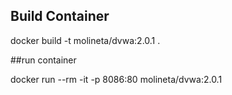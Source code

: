 ## Build Container

docker build -t molineta/dvwa:2.0.1 .


##run container

docker run --rm -it -p 8086:80 molineta/dvwa:2.0.1 